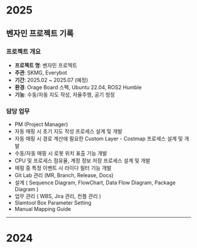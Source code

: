 # 2025
## 벤자민 프로젝트 기록
### 프로젝트 개요  
- **프로젝트 명**: 벤자민 프로젝트  
- **주관**: SKMG, Everybot  
- **기간**: 2025.02 ~ 2025.07 (예정)
- **환경**: Orage Board 스펙, Ubuntu 22.04, ROS2 Humble
- **기능**: 수동/자동 지도 작성, 자율주행, 공기 청정
### 담당 업무  
- PM (Project Manager)
- 자동 매핑 시 초기 지도 작성 프로세스 설계 및 개발  
- 자동 매핑 시 경로 계산에 필요한 Custom Layer - Costmap 프로세스 설계 및 개발  
- 수동/자동 매핑 시 로봇 위치 표출 기능 개발
- CPU 및 프로세스 점유율, 계정 정보 저장 프로세스 설계 및 개발
- 매핑 중 특정 이벤트 시 라이다 필터 기능 개발
- Git Lab 관리 (MR, Branch, Release, Docs)
- 설계 ( Sequence Diagram, FlowChart, Data Flow Diagram, Package Diagram )
- 업무 관리 ( WBS, Jira 관리, 컨플 관리 )
- Slamtool Box Parameter Setting 
- Manual Mapping Guide
---
# 2024
